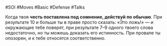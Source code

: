 #SOI #Moves #Basic #Defense #Talks 

Когда твоя **честь поставлена под сомнение, действуй по обычаю**. При результате 10 и больше ты в праве просто сказать: «Это ложь!» — и окружающие тебе поверят, при результате 7–9 одного твоего слова недостаточно, но ты можешь доказать его истинность. При провале ты опозорен, и к тебе относятся соответственно.